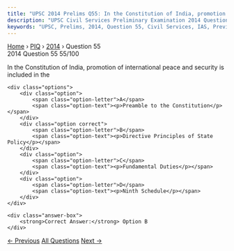```yaml
---
title: "UPSC 2014 Prelims Q55: In the Constitution of India, promotion of international pea..."
description: "UPSC Civil Services Preliminary Examination 2014 Question 55 with options and answer"
keywords: "UPSC, Prelims, 2014, Question 55, Civil Services, IAS, Previous Year Questions"
---
```


<nav class="breadcrumb">
    <a href="../../">Home</a>
    <span>›</span>
    <a href="../">PIQ</a>
    <span>›</span>
    <a href="./">2014</a>
    <span>›</span>
    <span>Question 55</span>
</nav>

<div class="question-header">
    <div class="question-meta">
        <span class="year-badge">2014</span>
        <span class="question-number">Question 55</span>
        <span class="progress">55/100</span>
    </div>
    <div class="progress-bar">
        <div class="progress-fill" style="width: 55.0%"></div>
    </div>
</div>

<div class="question-content">
    <div class="question-text">
        <p>In the Constitution of India, promotion of international peace and security is included in the</p>
    </div>
    
    <div class="options">
        <div class="option">
            <span class="option-letter">A</span>
            <span class="option-text"><p>Preamble to the Constitution</p></span>
        </div>
        <div class="option correct">
            <span class="option-letter">B</span>
            <span class="option-text"><p>Directive Principles of State Policy</p></span>
        </div>
        <div class="option">
            <span class="option-letter">C</span>
            <span class="option-text"><p>Fundamental Duties</p></span>
        </div>
        <div class="option">
            <span class="option-letter">D</span>
            <span class="option-text"><p>Ninth Schedule</p></span>
        </div>
    </div>

    <div class="answer-box">
        <strong>Correct Answer:</strong> Option B
    </div>
</div>

<div class="question-nav">
    <a href="../q054-the-national-motto-of-india-satyameva-jayate-inscr/" class="nav-btn prev">← Previous</a>
    <a href="../" class="nav-btn center">All Questions</a>
    <a href="../q056-what-are-the-benefits-of-implementing-the-integrat/" class="nav-btn next">Next →</a>
</div>
